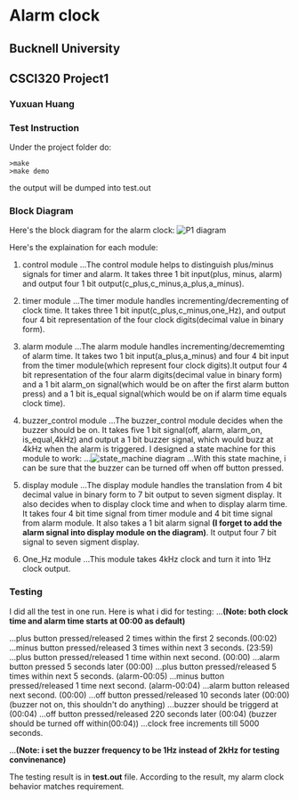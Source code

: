 # Alarm clock
## Bucknell University 
## CSCI320 Project1
### Yuxuan Huang

### Test Instruction

Under the project folder do:

```
>make
>make demo
```
the output will be dumped into test.out

### Block Diagram
Here's the block diagram for the alarm clock:
![P1 diagram](https://gitlab.bucknell.edu/yh009/CSCI320/blob/master/P1/diagram/P1.png)

Here's the explaination for each module:
1. control module
...The control module helps to distinguish plus/minus signals for timer and alarm. It takes three 1 bit input(plus, minus, alarm) and output four 1 bit output(c_plus,c_minus,a_plus,a_minus). 

2. timer module
...The timer module handles incrementing/decrementing of clock time. It takes three 1 bit input(c_plus,c_minus,one_Hz), and output four 4 bit representation of the four clock digits(decimal value in binary form).

3. alarm module
...The alarm module handles incrementing/decrememting of alarm time. It takes two 1 bit input(a_plus,a_minus) and four 4 bit input from the timer module(which represent four clock digits).It output four 4 bit representation of the four alarm digits(decimal value in binary form) and a 1 bit alarm_on signal(which would be on after the first alarm button press) and a 1 bit is_equal signal(which would be on if alarm time equals clock time).

4. buzzer_control module
...The buzzer_control module decides when the buzzer should be on. It takes five 1 bit signal(off, alarm, alarm_on, is_equal,4kHz) and output a 1 bit buzzer signal, which would buzz at 4kHz when the alarm is triggered. I designed a state machine for this module to work:
...![state_machine diagram](https://gitlab.bucknell.edu/yh009/CSCI320/blob/master/P1/diagram/state_machine.png)
...With this state machine, i can be sure that the buzzer can be turned off when off button pressed. 

5. display module
...The display module handles the translation from 4 bit decimal value in binary form to 7 bit output to seven sigment display. It also decides when to display clock time and when to display alarm time. It takes four 4 bit time signal from timer module and 4 bit time signal from alarm module. It also takes a 1 bit alarm signal **(I forget to add the alarm signal into display module on the diagram)**. It output four 7 bit signal to seven sigment display.

6. One_Hz module
...This module takes 4kHz clock and turn it into 1Hz clock output.

### Testing
I did all the test in one run. Here is what i did for testing:
...**(Note: both clock time and alarm time starts at 00:00 as default)**

...plus button pressed/released 2 times within the first 2 seconds.(00:02)
...minus button pressed/released 3 times within next 3 seconds. (23:59)
...plus button pressed/released 1 time within next second. (00:00)
...alarm button pressed 5 seconds later (00:00)
...plus button pressed/released 5 times within next 5 seconds. (alarm-00:05)
...minus button pressed/released 1 time next second. (alarm-00:04)
...alarm button released next second. (00:00)
...off button pressed/released 10 seconds later (00:00) (buzzer not on, this shouldn't do anything)
...buzzer should be triggerd at (00:04)
...off button pressed/released 220 seconds later (00:04) (buzzer should be turned off within(00:04))
...clock free increments till 5000 seconds.

...**(Note: i set the buzzer frequency to be 1Hz instead of 2kHz for testing convinenance)**

The testing result is in **test.out** file. 
According to the result, my alarm clock behavior matches requirement.




